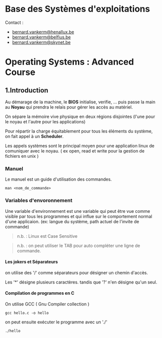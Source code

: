 # Base des Systèmes d'exploitations

Contact : 

* bernard.vankerm@henallux.be
* bernard.vankerm@belfius.be
* bernard.vankerm@skynet.be

# Operating Systems : Advanced Course

## 1.Introduction

Au démarage de la machine, le **BIOS** initialise, verifie, ... puis passe la main au **Noyau** qui prendra le relais pour gérer les accès au matériel.

On sépare la mémoire vive physique en deux régions disjointes (l'une pour le noyau et l'autre pour les applications) 

Pour répartir la charge équitablement pour tous les éléments du système, on fait appel à un **Scheduler**. 

Les appels systèmes sont le principal moyen pour une application linux de comuniquer avec le noyau. ( ex open, read et write pour la gestion de fichiers en unix )

### Manuel

Le manuel est un guide d'utilisation des commandes. 

``` 
man <nom_de_commande>
```

### Variables d'envoronnement
Une variable d'environnement est une variable qui peut être vue comme visible par tous les programmes et qui influe sur le comportement normal d'une applicaion. (ex: langue du système, path actuel de l'invite de commande)

> n.b. : Linux est Case Sensitive 

> n.b. : on peut utiliser le TAB pour auto compléter une ligne de commande.

#### Les jokers et Séparateurs

on utilise des '/' comme séparateurs pour désigner un chemin d'accès. 
 
Les '*' désigne plusieurs caractères. tandis que '?' n'en désigne qu'un seul. 

#### Compilation de programmes en C

On utilise GCC ( Gnu Compiler collection )

```
gcc hello.c -o hello
```

on peut ensuite exécuter le programme avec un './'

```
./hello
```
